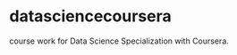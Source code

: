 datasciencecoursera
===================

course work for Data Science Specialization with Coursera.
